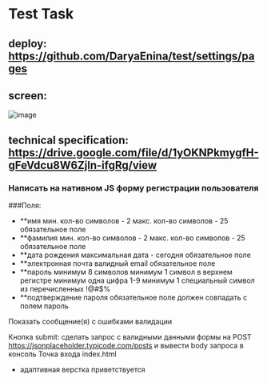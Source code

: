 # Test Task 

## deploy: https://github.com/DaryaEnina/test/settings/pages

## screen: 
![image](https://user-images.githubusercontent.com/78152480/229892249-b866a73b-6f83-4f79-80ff-8b10a5692614.png)

## technical specification: https://drive.google.com/file/d/1yOKNPkmygfH-gFeVdcu8W6Zjln-ifgRg/view
 
 ### Написать на нативном JS форму регистрации пользователя
###Поля:
-   **имя
      мин. кол-во символов - 2
      макс. кол-во символов - 25
      обязательное поле
-   **фамилия
      мин. кол-во символов - 2
      макс. кол-во символов - 25
      обязательное поле
-   **дата рождения
      максимальная дата - сегодня
      обязательное поле
-   **электронная почта
      валидный email
      обязательное поле
-   **пароль
      минимум 8 символов
      минимум 1 символ в верхнем регистре
      минимум одна цифра 1-9
      минимум 1 специальный символ из перечисленных !@#$%
-   **подтверждение пароля
      обязательное поле
      должен совпадать с полем пароль

Показать сообщение(я) с ошибками валидации

Кнопка submit: 
сделать запрос с валидными данными формы на POST
https://jsonplaceholder.typicode.com/posts и вывести body запроса в консоль
Точка входа index.html
* адаптивная верстка приветствуется
